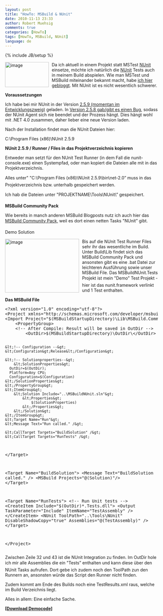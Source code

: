 ```yaml
---
layout: post
title: "HowTo: MSBuild & NUnit"
date: 2010-11-13 23:33
author: Robert Muehsig
comments: true
categories: [HowTo]
tags: [HowTo, MSBuild, NUnit]
language: de
---
```

{% include JB/setup %}
<p><a href="{{BASE_PATH}}/assets/wp-images-de/image1102.png"><img style="border-right-width: 0px; margin: 0px 10px 0px 0px; display: inline; border-top-width: 0px; border-bottom-width: 0px; border-left-width: 0px" title="image" border="0" alt="image" align="left" src="{{BASE_PATH}}/assets/wp-images-de/image_thumb284.png" width="144" height="82" /></a>Da ich aktuell in einem Projekt statt MSTest <a href="http://www.nunit.org/">NUnit</a> einsetze, möchte ich natürlich die <a href="http://www.nunit.org/">NUnit</a> Tests auch in meinem Build abspielen. Wie man MSTest und MSBuild miteinander bekannt macht, habe <a href="{{BASE_PATH}}/2010/10/05/howto-mstest-mit-msbuild-aufrufen/">ich hier gebloggt</a>. Mit NUnit ist es nicht wesentlich schwerer.</p>  <p><strong>Voraussetzungen</strong></p>  <p>Ich habe bei mir NUnit in der Version <a href="http://nunit.org/downloads/snapshots/NUnit-2.5.9.10308.msi">2.5.9 (momentan im Entwicklungszweig)</a> geladen. In <a href="https://bugs.launchpad.net/nunitv2/+bug/602761">Version 2.5.8 gab/gibt es einen Bug</a>, sodass der NUnit Agent sich nie beendet und der Prozess hängt. Dies hängt wohl mit .NET 4.0 zusammen, daher lieber eine neue Version laden.</p>  <p>Nach der Installation findet man die NUnit Dateien hier:</p>  <p>C:\Program Files (x86)\NUnit 2.5.9</p>  <p><strong>NUnit 2.5.9 / Runner / Files in das Projektverzeichnis kopieren</strong></p>  <p>Entweder man setzt für den NUnit Test Runner (in dem Fall die nunit-console.exe) einen Systempfad, oder man kopiert die Dateien alle mit in das Projektverzeichnis.</p>  <p>Alles unter&quot; "C:\Program Files (x86)\NUnit 2.5.9\bin\net-2.0” muss in das Projektverzeichnis bzw. unterhalb gespeichert werden.</p>  <p>Ich hab die Dateien unter "PROJEKTNAME\Tools\NUnit\” gespeichert.</p>  <p><strong>MSBuild Community Pack</strong></p>  <p>Wie bereits in manch anderen MSBuild Blogposts nutz ich auch hier das <a href="http://msbuildtasks.tigris.org/">MSBuild Community Pack,</a> weil es dort einen netten Tasks "NUnit” gibt.</p>  <p>Demo Solution</p>  <p><a href="{{BASE_PATH}}/assets/wp-images-de/image1103.png"><img style="border-right-width: 0px; margin: 0px 10px 0px 0px; display: inline; border-top-width: 0px; border-bottom-width: 0px; border-left-width: 0px" title="image" border="0" alt="image" align="left" src="{{BASE_PATH}}/assets/wp-images-de/image_thumb285.png" width="244" height="176" /></a> </p>  <p>Bis auf die NUnit Test Runner Files sehr ihr das wesentliche im Build. Unter Build\Lib findet sich das MSBuild Community Pack und ansonsten gibt es eine .bat Datei zur leichteren Ausführung sowie unser MSBuild File. Das MSBuildNUnit.Tests Projekt ist mein "Demo” Test Projekt - hier ist das nunit.framework verlinkt und 1 Test enthalten.</p>  <p><strong>Das MSBuild File</strong></p>  <div style="padding-bottom: 0px; margin: 0px; padding-left: 0px; padding-right: 0px; display: inline; float: none; padding-top: 0px" id="scid:812469c5-0cb0-4c63-8c15-c81123a09de7:e81d9156-8faf-45d5-9ed5-e88e18ded3dc" class="wlWriterEditableSmartContent"><pre name="code" class="c#">&lt;?xml version="1.0" encoding="utf-8"?&gt;
&lt;Project xmlns="http://schemas.microsoft.com/developer/msbuild/2003" DefaultTargets="Run"&gt;
&lt;Import Project="$(MSBuildStartupDirectory)\Lib\MSBuild.Community.Tasks.Targets"/&gt;
	&lt;PropertyGroup&gt; 
    &lt;!-- After Compile: Result will be saved in OutDir --&gt;
		&lt;OutDir&gt;$(MSBuildStartupDirectory)\OutDir\&lt;/OutDir&gt;
    
    &lt;!-- Configuration --&gt;
    &lt;Configuration&gt;Release&lt;/Configuration&gt;
    
    &lt;!-- Solutionproperties--&gt;
		&lt;SolutionProperties&gt;
      OutDir=$(OutDir);
      Platform=Any CPU;
      Configuration=$(Configuration)
    &lt;/SolutionProperties&gt;
	&lt;/PropertyGroup&gt;
	&lt;ItemGroup&gt;
		&lt;Solution Include="..\MSBuildNUnit.sln"&gt;
			&lt;Properties&gt;
				$(SolutionProperties)
			&lt;/Properties&gt;
		&lt;/Solution&gt;
	&lt;/ItemGroup&gt;
	&lt;Target Name="Run"&gt;
    &lt;Message Text="Run called." /&gt;
    
    &lt;CallTarget Targets="BuildSolution" /&gt;
    &lt;CallTarget Targets="RunTests" /&gt;
  &lt;/Target&gt;

  &lt;Target Name="BuildSolution"&gt;
    &lt;Message Text="BuildSolution called." /&gt;
    &lt;MSBuild Projects="@(Solution)"/&gt;
	&lt;/Target&gt;

  &lt;Target Name="RunTests"&gt;
    &lt;!-- Run Unit tests --&gt;
    &lt;CreateItem Include="$(OutDir)*.Tests.dll"&gt;
      &lt;Output TaskParameter="Include" ItemName="TestAssembly" /&gt;
    &lt;/CreateItem&gt;
    &lt;NUnit ToolPath="..\Tools\NUnit" DisableShadowCopy="true" Assemblies="@(TestAssembly)" /&gt;
  &lt;/Target&gt;

&lt;/Project&gt;
</pre></div>

<p>Zwischen Zeile 32 und 43 ist die NUnit Integration zu finden. Im OutDir hole ich mir alle Assemblies die ein "Tests” enthalten und kann diese über den NUnit Tasks aufrufen. Dort gebe ich zudem noch den ToolPath zun den Runnern an, ansonsten würde das Script den Runner nicht finden.</p>

<p>Zudem kommt am Ende des Builds noch eine TestResults.xml raus, welche im Build Verzeichnis liegt.</p>

<p>Alles in allem: Eine einfache Sache.</p>

<p><a href="{{BASE_PATH}}/assets/files/democode/msbuildnunit/msbuildnunit.zip"><strong>[Download Democode]</strong></a></p>
